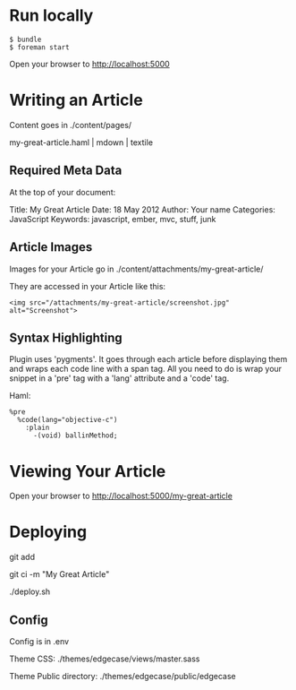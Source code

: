 # Run locally

```
$ bundle
$ foreman start
```
Open your browser to [http://localhost:5000](http://localhost:5000)



# Writing an Article
Content goes in ./content/pages/

my-great-article.haml | mdown | textile

## Required Meta Data

At the top of your document:

Title: My Great Article
Date: 18 May 2012
Author: Your name
Categories: JavaScript
Keywords: javascript, ember, mvc, stuff, junk


## Article Images

Images for your Article go in ./content/attachments/my-great-article/

They are accessed in your Article like this:

```
<img src="/attachments/my-great-article/screenshot.jpg" alt="Screenshot">
```

## Syntax Highlighting

Plugin uses 'pygments'. It goes through each article before displaying them and wraps each code line with a span tag. All you need to do is wrap your snippet in a 'pre' tag with a 'lang' attribute and a 'code' tag.

Haml:

```
%pre
  %code(lang="objective-c")
    :plain
      -(void) ballinMethod;
```


# Viewing Your Article

Open your browser to [http://localhost:5000/my-great-article](http://localhost:5000/my-great-article)



# Deploying

git add

git ci -m "My Great Article"

./deploy.sh



## Config

Config is in .env

Theme CSS: ./themes/edgecase/views/master.sass

Theme Public directory: ./themes/edgecase/public/edgecase
